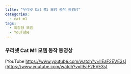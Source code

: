 ```yaml
---
title: "우리넷 Cat M1 모뎀 동작 동영상"
categories:
  - cat m1
tags:
  - 외장형 모뎀
  - YouTube
---
```



### 우리넷 Cat M1 모뎀 동작 동영상

[YouTube https://www.youtube.com/watch?v=IIEaF2EVE3s](https://www.youtube.com/watch?v=IIEaF2EVE3s)

